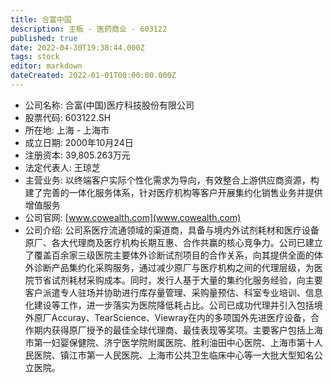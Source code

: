 ```yaml
---
title: 合富中国
description: 主板 - 医药商业 - 603122
published: true
date: 2022-04-30T19:38:44.000Z
tags: stock
editor: markdown
dateCreated: 2022-01-01T00:00:00.000Z
---
```


- 公司名称: 合富(中国)医疗科技股份有限公司
- 股票代码: 603122.SH
- 所在地: 上海 - 上海市
- 成立日期: 2000年10月24日
- 注册资本: 39,805.263万元
- 法定代表人: 王琼芝
- 主营业务: 以终端客户实际个性化需求为导向，有效整合上游供应商资源，构建了完善的一体化服务体系，针对医疗机构等客户开展集约化销售业务并提供增值服务
- 公司官网: [www.cowealth.com](www.cowealth.com)
- 公司介绍: 公司系医疗流通领域的渠道商，具备与境内外试剂耗材和医疗设备原厂、各大代理商及医疗机构长期互惠、合作共赢的核心竞争力。公司已建立了覆盖百余家三级医院主要体外诊断试剂项目的合作关系，向其提供全面的体外诊断产品集约化采购服务，通过减少原厂与医疗机构之间的代理层级，为医院节省试剂耗材采购成本。同时，发行人基于大量的集约化服务经验，向主要客户派遣专人驻场并协助进行库存量管理、采购量预估、科室专业培训、信息化建设等工作，进一步落实为医院降低耗占比。公司已成功代理并引入包括境外原厂Accuray、TearScience、Viewray在内的多项国外先进医疗设备，合作期内获得原厂授予的最佳全球代理商、最佳表现等奖项。主要客户包括上海市第一妇婴保健院、济宁医学院附属医院、胜利油田中心医院、上海市第十人民医院、镇江市第一人民医院、上海市公共卫生临床中心等一大批大型知名公立医院。


